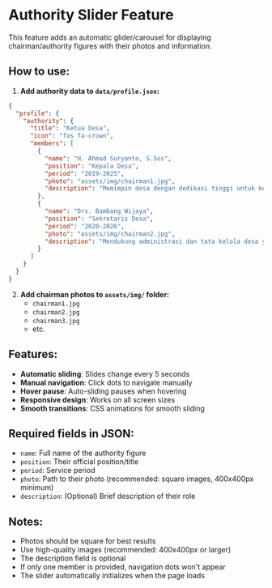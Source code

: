 # Authority Slider Feature

This feature adds an automatic glider/carousel for displaying chairman/authority figures with their photos and information.

## How to use:

1. **Add authority data to `data/profile.json`:**

```json
{
  "profile": {
    "authority": {
      "title": "Ketua Desa",
      "icon": "fas fa-crown",
      "members": [
        {
          "name": "H. Ahmad Suryanto, S.Sos",
          "position": "Kepala Desa",
          "period": "2019-2025",
          "photo": "assets/img/chairman1.jpg",
          "description": "Memimpin desa dengan dedikasi tinggi untuk kesejahteraan masyarakat"
        },
        {
          "name": "Drs. Bambang Wijaya",
          "position": "Sekretaris Desa",
          "period": "2020-2026",
          "photo": "assets/img/chairman2.jpg",
          "description": "Mendukung administrasi dan tata kelola desa yang efektif"
        }
      ]
    }
  }
}
```

2. **Add chairman photos to `assets/img/` folder:**
   - `chairman1.jpg`
   - `chairman2.jpg`
   - `chairman3.jpg`
   - etc.

## Features:
- **Automatic sliding**: Slides change every 5 seconds
- **Manual navigation**: Click dots to navigate manually
- **Hover pause**: Auto-sliding pauses when hovering
- **Responsive design**: Works on all screen sizes
- **Smooth transitions**: CSS animations for smooth sliding

## Required fields in JSON:
- `name`: Full name of the authority figure
- `position`: Their official position/title
- `period`: Service period
- `photo`: Path to their photo (recommended: square images, 400x400px minimum)
- `description`: (Optional) Brief description of their role

## Notes:
- Photos should be square for best results
- Use high-quality images (recommended: 400x400px or larger)
- The description field is optional
- If only one member is provided, navigation dots won't appear
- The slider automatically initializes when the page loads
